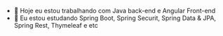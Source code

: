 - 🔭 Hoje eu estou trabalhando com Java back-end e Angular Front-end
- 🌱 Eu estou estudando Spring Boot, Spring Securit, Spring Data & JPA, Spring Rest, Thymeleaf e etc

<!--
**maikelsouza/maikelsouza** is a ✨ _special_ ✨ repository because its `README.md` (this file) appears on your GitHub profile.

Here are some ideas to get you started:

- 🔭 Hoje eu estou trabalhando com Java back-end
- 🌱 I’m currently learning ...
- 👯 I’m looking to collaborate on ...
- 🤔 I’m looking for help with ...
- 💬 Ask me about ...
- 📫 How to reach me: ...
- 😄 Pronouns: ...
- ⚡ Fun fact: ...
-->
